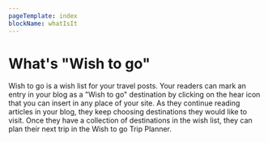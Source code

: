 ```yaml
---
pageTemplate: index
blockName: whatIsIt
---
```


# What's "Wish to go"

Wish to go is a wish list for your travel posts. Your readers can mark an entry in your blog as a "Wish to go" destination by clicking on the hear icon <WishWidget country="TH"/> that you can insert in any place of your site. As they continue reading articles in your blog, they keep choosing destinations they would like to visit. Once they have a collection of destinations in the wish list, they can plan their next trip in the Wish to go Trip Planner.
